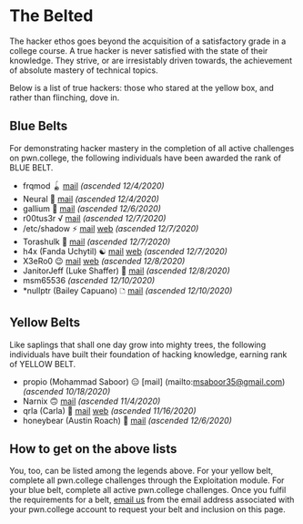 # The Belted

The hacker ethos goes beyond the acquisition of a satisfactory grade in a college course.
A true hacker is never satisfied with the state of their knowledge.
They strive, or are irresistably driven towards, the achievement of absolute mastery of technical topics.

Below is a list of true hackers: those who stared at the yellow box, and rather than flinching, dove in.

## Blue Belts

For demonstrating hacker mastery in the completion of all active challenges on pwn.college, the following individuals have been awarded the rank of BLUE BELT.

- frqmod 🪀 [mail](mailto:frqmod@gmail.com) *(ascended 12/4/2020)*
- Neural 🤡 [mail](mailto:neural@protonmail.com) *(ascended 12/4/2020)*
- gallium 🤯 [mail](mailto:jlin139@asu.edu) *(ascended 12/6/2020)*
- r00tus3r √ [mail](mailto:aajayan@asu.edu) *(ascended 12/7/2020)*
- /etc/shadow ⚡️ [mail](mailto:danialyunus@gmail.com) [web](https://danialyunus.com) *(ascended 12/7/2020)*
- Torashulk 🐶 [mail](mailto:torashulk@gmail.com) *(ascended 12/7/2020)*
- h4x (Fanda Uchytil) ☯ [mail](mailto:cse466.pwn.college.8afzwm3tro@h4x.cz) [web](https://h4x.cz) *(ascended 12/7/2020)*
- X3eRo0 😉 [mail](mailto:psinghania929@gmail.com) [web](https://x3ero0.tech) *(ascended 12/8/2020)*
- JanitorJeff (Luke Shaffer) 🌯 [mail](mailto:Luke.Shaffer@asu.edu) *(ascended 12/8/2020)*
- msm65536 *(ascended 12/10/2020)*
- \*nullptr (Bailey Capuano) 🗅 [mail](mailto:dereferenced.nullptr@gmail.com) *(ascended 12/10/2020)*

## Yellow Belts

Like saplings that shall one day grow into mighty trees, the following individuals have built their foundation of hacking knowledge, earning rank of YELLOW BELT.

- propio (Mohammad Saboor) 😑 [mail] (mailto:msaboor35@gmail.com) *(ascended 10/18/2020)*
- Narnix 🙃 [mail](mailto:xxie29@asu.edu) *(ascended 11/4/2020)*
- qrla (Carla) 🥺 [mail](mailto:loresfca.flores1@gmail.com) [web](https://carla.is.mad.af/) *(ascended 11/16/2020)*
- honeybear (Austin Roach) 🐻 [mail](mailto:ahroach@gmail.com) *(ascended 12/6/2020)*

## How to get on the above lists

You, too, can be listed among the legends above.
For your yellow belt, complete all pwn.college challenges through the Exploitation module.
For your blue belt, complete all active pwn.college challenges.
Once you fulfil the requirements for a belt, [email us](mailto:pwn-college@asu.edu) from the email address associated with your pwn.college account to request your belt and inclusion on this page.
